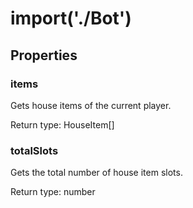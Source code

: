 # import('./Bot')



## Properties

### items
<p>Gets house items of the current player.</p>


Return type: HouseItem[]

### totalSlots
<p>Gets the total number of house item slots.</p>


Return type: number

